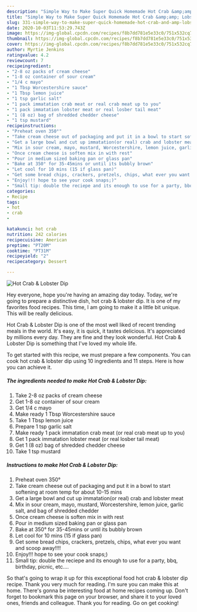 ```yaml
---
description: "Simple Way to Make Super Quick Homemade Hot Crab &amp;amp; Lobster Dip"
title: "Simple Way to Make Super Quick Homemade Hot Crab &amp;amp; Lobster Dip"
slug: 331-simple-way-to-make-super-quick-homemade-hot-crab-and-amp-lobster-dip
date: 2020-10-03T11:53:29.743Z
image: https://img-global.cpcdn.com/recipes/f8b7dd781e5e33c0/751x532cq70/hot-crab-lobster-dip-recipe-main-photo.jpg
thumbnail: https://img-global.cpcdn.com/recipes/f8b7dd781e5e33c0/751x532cq70/hot-crab-lobster-dip-recipe-main-photo.jpg
cover: https://img-global.cpcdn.com/recipes/f8b7dd781e5e33c0/751x532cq70/hot-crab-lobster-dip-recipe-main-photo.jpg
author: Myrtie Jenkins
ratingvalue: 4.2
reviewcount: 7
recipeingredient:
- "2-8 oz packs of cream cheese"
- "1-8 oz container of sour cream"
- "1/4 c mayo"
- "1 Tbsp Worcestershire sauce"
- "1 Tbsp lemon juice"
- "1 tsp garlic salt"
- "1 pack immatation crab meat or real crab meat up to you"
- "1 pack immatation lobster meat or real losber tail meat"
- "1 (8 oz) bag of shredded chedder cheese"
- "1 tsp mustard"
recipeinstructions:
- "Preheat oven 350°"
- "Take cream cheese out of packaging and put it in a bowl to start softening at room temp for about 10-15 mins"
- "Get a large bowl and cut up immatation(or real) crab and lobster meat"
- "Mix in sour cream, mayo, mustard, Worcestershire, lemon juice, garlic salt, and bag of shredded chedder"
- "Once cream cheese is soften mix in with rest"
- "Pour in medium sized baking pan or glass pan"
- "Bake at 350° for 35-45mins or until its bubbly brown"
- "Let cool for 10 mins (15 if glass pan)"
- "Get some bread chips, crackers, pretzels, chips, what ever you want and scoop away!!!!"
- "Enjoy!!! hope to see your cook snaps;)"
- "Small tip: double the reciepe and its enough to use for a party, bbq, birthday, picnic, etc...."
categories:
- Recipe
tags:
- hot
- crab
- 

katakunci: hot crab  
nutrition: 242 calories
recipecuisine: American
preptime: "PT20M"
cooktime: "PT31M"
recipeyield: "2"
recipecategory: Dessert

---
```



![Hot Crab &amp; Lobster Dip](https://img-global.cpcdn.com/recipes/f8b7dd781e5e33c0/751x532cq70/hot-crab-lobster-dip-recipe-main-photo.jpg)

Hey everyone, hope you're having an amazing day today. Today, we're going to prepare a distinctive dish, hot crab &amp; lobster dip. It is one of my favorites food recipes. This time, I am going to make it a little bit unique. This will be really delicious.

Hot Crab &amp; Lobster Dip is one of the most well liked of recent trending meals in the world. It's easy, it is quick, it tastes delicious. It's appreciated by millions every day. They are fine and they look wonderful. Hot Crab &amp; Lobster Dip is something that I've loved my whole life.




To get started with this recipe, we must prepare a few components. You can cook hot crab &amp; lobster dip using 10 ingredients and 11 steps. Here is how you can achieve it.

<!--inarticleads1-->

##### The ingredients needed to make Hot Crab &amp; Lobster Dip:

1. Take 2-8 oz packs of cream cheese
1. Get 1-8 oz container of sour cream
1. Get 1/4 c mayo
1. Make ready 1 Tbsp Worcestershire sauce
1. Take 1 Tbsp lemon juice
1. Prepare 1 tsp garlic salt
1. Make ready 1 pack immatation crab meat (or real crab meat up to you)
1. Get 1 pack immatation lobster meat (or real losber tail meat)
1. Get 1 (8 oz) bag of shredded chedder cheese
1. Take 1 tsp mustard




<!--inarticleads2-->

##### Instructions to make Hot Crab &amp; Lobster Dip:

1. Preheat oven 350°
1. Take cream cheese out of packaging and put it in a bowl to start softening at room temp for about 10-15 mins
1. Get a large bowl and cut up immatation(or real) crab and lobster meat
1. Mix in sour cream, mayo, mustard, Worcestershire, lemon juice, garlic salt, and bag of shredded chedder
1. Once cream cheese is soften mix in with rest
1. Pour in medium sized baking pan or glass pan
1. Bake at 350° for 35-45mins or until its bubbly brown
1. Let cool for 10 mins (15 if glass pan)
1. Get some bread chips, crackers, pretzels, chips, what ever you want and scoop away!!!!
1. Enjoy!!! hope to see your cook snaps;)
1. Small tip: double the reciepe and its enough to use for a party, bbq, birthday, picnic, etc....




So that's going to wrap it up for this exceptional food hot crab &amp; lobster dip recipe. Thank you very much for reading. I'm sure you can make this at home. There's gonna be interesting food at home recipes coming up. Don't forget to bookmark this page on your browser, and share it to your loved ones, friends and colleague. Thank you for reading. Go on get cooking!
